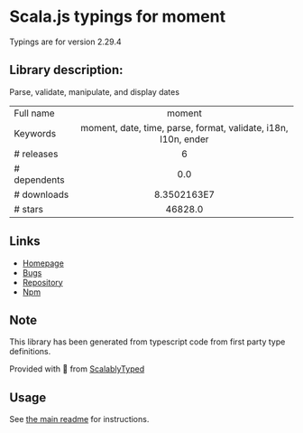 
# Scala.js typings for moment

Typings are for version 2.29.4

## Library description:
Parse, validate, manipulate, and display dates

|                    |                 |
| ------------------ | :-------------: |
| Full name          | moment |
| Keywords           | moment, date, time, parse, format, validate, i18n, l10n, ender |
| # releases         | 6 |
| # dependents       | 0.0 |
| # downloads        | 8.3502163E7 |
| # stars            | 46828.0 |

## Links
- [Homepage](https://momentjs.com)
- [Bugs](https://github.com/moment/moment/issues)
- [Repository](https://github.com/moment/moment)
- [Npm](https://www.npmjs.com/package/moment)
    


## Note
This library has been generated from typescript code from first party type definitions.

Provided with :purple_heart: from [ScalablyTyped](https://github.com/oyvindberg/ScalablyTyped)

## Usage
See [the main readme](../../readme.md) for instructions.


